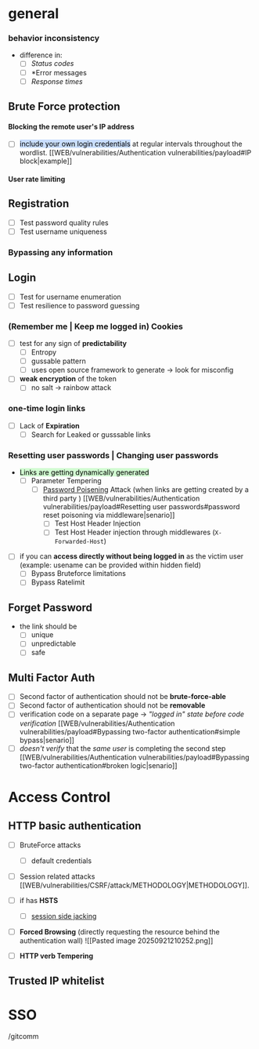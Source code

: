 
# general 
### behavior inconsistency
 - difference in:
	  - [ ] *Status codes*
	  - [ ] *Error messages
	  - [ ] *Response times*
## Brute Force protection
#### Blocking the remote user's IP address
  - [ ] <mark style="background: #ADCCFFA6;">include your own login credentials</mark> at regular intervals throughout the wordlist. [[WEB/vulnerabilities/Authentication vulnerabilities/payload#IP block|example]] 
#### User rate limiting
## Registration

- [ ] Test password quality rules
- [ ] Test username uniqueness
### Bypassing any information

## Login

- [ ] Test for username enumeration
- [ ] Test resilience to password guessing
### (Remember me | Keep me logged in) Cookies
- [ ] test for any sign of **predictability** 
	- [ ] Entropy 
	- [ ] gussable pattern
	- [ ] uses open source framework to generate -> look for misconfig
- [ ] **weak encryption** of the token
	- [ ] no salt -> rainbow attack
### one-time login links
 - [ ] Lack of **Expiration** 
	 - [ ] Search for Leaked or gusssable links 
### Resetting user passwords | Changing user passwords
- <mark style="background: #BBFABBA6;">Links are getting dynamically generated </mark>
	- [ ] Parameter Tempering 
		- [ ] [Password Poisening](https://portswigger.net/web-security/host-header/exploiting/password-reset-poisoning) Attack (when links  are getting created by a third party ) [[WEB/vulnerabilities/Authentication vulnerabilities/payload#Resetting user passwords#password reset poisoning via middleware|senario]]
			- [ ] Test Host Header Injection 
			- [ ] Test Host Header injection through middlewares (`X-Forwarded-Host`)
- [ ] if you can **access directly without being logged in** as the victim user (example: usename can be provided within hidden field)
	- [ ] Bypass Bruteforce limitations
	- [ ] Bypass Ratelimit  

## Forget Password

- the link should be
	- [ ] unique 
	- [ ] unpredictable 
	- [ ] safe  

## Multi Factor Auth

- [ ] Second factor of authentication should not be **brute-force-able** 
- [ ] Second factor of authentication should not be **removable**
- [ ] verification code on a separate page ->  *"logged in" state before code verification* [[WEB/vulnerabilities/Authentication vulnerabilities/payload#Bypassing two-factor authentication#simple bypass|senario]]
- [ ]  *doesn't verify* that the *same user* is completing the second step [[WEB/vulnerabilities/Authentication vulnerabilities/payload#Bypassing two-factor authentication#broken logic|senario]]
# Access Control
## HTTP basic authentication
- [ ] BruteForce attacks 
	- [ ] default credentials 
- [ ] Session related attacks [[WEB/vulnerabilities/CSRF/attack/METHODOLOGY|METHODOLOGY]].
- [ ] if has **HSTS** 
	- [ ] [session side jacking](https://en.wikipedia.org/w/index.php?title=Session_hijacking&action=edit&section=2)
- [ ] **Forced Browsing** (directly requesting the resource behind the authentication wall)
      ![[Pasted image 20250921210252.png]]
- [ ] **HTTP verb Tempering**



## Trusted IP whitelist

# SSO

/gitcomm